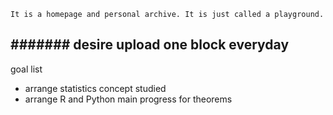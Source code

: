 ```
It is a homepage and personal archive. It is just called a playground.
```
####### desire upload one block everyday
---
goal list
- arrange statistics concept studied
- arrange R and Python main progress for theorems
